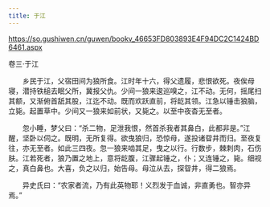```yaml
---
title: 于江
---
```


https://so.gushiwen.cn/guwen/bookv_46653FD803893E4F94DC2C1424BD6461.aspx

卷三·于江

　　乡民于江，父宿田间为狼所食。江时年十六，得父遗履，悲恨欲死。夜俟母寝，潜持铁槌去眠父所，冀报父仇。少间一狼来逡巡嗅之，江不动。无何，摇尾扫其额，又渐俯首舐其股，江迄不动。既而欢跃直前，将龁其领。江急以锤击狼脑，立毙。起置草中。少间又一狼来如前状，又毙之。以至中夜杳无至者。

　　忽小睡，梦父曰：“杀二物，足泄我恨，然首杀我者其鼻白，此都非是。”江醒，坚卧以伺之。既明，无所复得。欲曳狼归，恐惊母，遂投诸眢井而归。至夜复往，亦无至者。如此三四夜。忽一狼来啮其足，曳之以行。行数步，棘刺肉，石伤肤。江若死者，狼乃置之地上，意将龁腹，江骤起锤之，仆；又连锤之，毙。细视之，真白鼻也。大喜，负之以归，始告母。母泣从去，探眢井，得二狼焉。

　　异史氏曰：“农家者流，乃有此英物耶！义烈发于血诚，非直勇也。智亦异焉。”